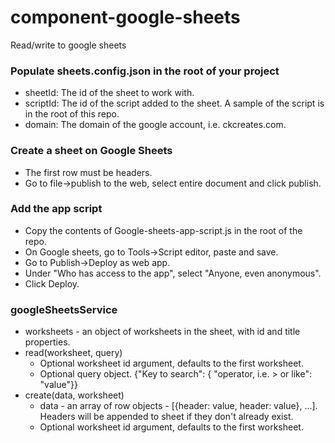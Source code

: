 # component-google-sheets

Read/write to google sheets

### Populate sheets.config.json in the root of your project

  - sheetId: The id of the sheet to work with.
  - scriptId: The id of the script added to the sheet. A sample of the script is in the root of this repo.
  - domain: The domain of the google account, i.e. ckcreates.com.

### Create a sheet on Google Sheets
  - The first row must be headers.
  - Go to file->publish to the web, select entire document and click publish.

### Add the app script
  - Copy the contents of Google-sheets-app-script.js in the root of the repo.
  - On Google sheets, go to Tools->Script editor, paste and save.
  - Go to Publish->Deploy as web app.
  - Under "Who has access to the app", select "Anyone, even anonymous".
  - Click Deploy.

### googleSheetsService
   - worksheets - an object of worksheets in the sheet, with id and title properties.
   - read(worksheet, query)
        - Optional worksheet id argument, defaults to the first worksheet.
        - Optional query object. {"Key to search": { "operator, i.e. > or like": "value"}}
   - create(data, worksheet)
      - data - an array of row objects - [{header: value, header: value}, ...]. Headers will be appended to sheet if they don't already exist.
      - Optional worksheet id argument, defaults to the first worksheet.


